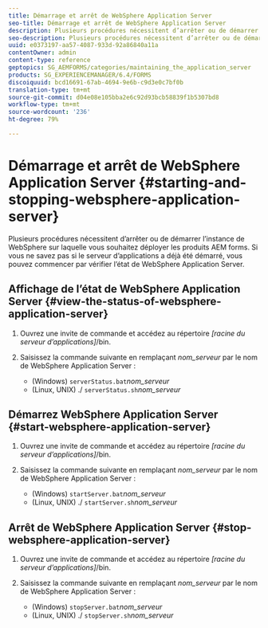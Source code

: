 ```yaml
---
title: Démarrage et arrêt de WebSphere Application Server
seo-title: Démarrage et arrêt de WebSphere Application Server
description: Plusieurs procédures nécessitent d’arrêter ou de démarrer l’instance de WebSphere sur laquelle vous souhaitez déployer les produits AEM forms. Ce document explique le démarrage et l’arrêt de WebSphere Application Server.
seo-description: Plusieurs procédures nécessitent d’arrêter ou de démarrer l’instance de WebSphere sur laquelle vous souhaitez déployer les produits AEM forms. Ce document explique le démarrage et l’arrêt de WebSphere Application Server.
uuid: e0373197-aa57-4087-933d-92a86840a11a
contentOwner: admin
content-type: reference
geptopics: SG_AEMFORMS/categories/maintaining_the_application_server
products: SG_EXPERIENCEMANAGER/6.4/FORMS
discoiquuid: bcd16691-67ab-4694-9e6b-c9d3e0c7bf0b
translation-type: tm+mt
source-git-commit: d04e08e105bba2e6c92d93bcb58839f1b5307bd8
workflow-type: tm+mt
source-wordcount: '236'
ht-degree: 79%

---
```



# Démarrage et arrêt de WebSphere Application Server {#starting-and-stopping-websphere-application-server}

Plusieurs procédures nécessitent d’arrêter ou de démarrer l’instance de WebSphere sur laquelle vous souhaitez déployer les produits AEM forms. Si vous ne savez pas si le serveur d’applications a déjà été démarré, vous pouvez commencer par vérifier l’état de WebSphere Application Server.

## Affichage de l’état de WebSphere Application Server  {#view-the-status-of-websphere-application-server}

1. Ouvrez une invite de commande et accédez au répertoire *[racine du serveur d’applications]*/bin.
1. Saisissez la commande suivante en remplaçant *nom_serveur* par le nom de WebSphere Application Server :

   * (Windows) `serverStatus.bat`*nom_serveur*
   * (Linux, UNIX) ./ `serverStatus.sh`*nom_serveur*

## Démarrez WebSphere Application Server {#start-websphere-application-server}

1. Ouvrez une invite de commande et accédez au répertoire *[racine du serveur d’applications]*/bin.
1. Saisissez la commande suivante en remplaçant *nom_serveur* par le nom de WebSphere Application Server :

   * (Windows) `startServer.bat`*nom_serveur*
   * (Linux, UNIX) ./ `startServer.sh`*nom_serveur*

## Arrêt de WebSphere Application Server {#stop-websphere-application-server}

1. Ouvrez une invite de commande et accédez au répertoire *[racine du serveur d’applications]*/bin.
1. Saisissez la commande suivante en remplaçant *nom_serveur* par le nom de WebSphere Application Server :

   * (Windows) `stopServer.bat`*nom_serveur*
   * (Linux, UNIX) ./ `stopServer.sh`*nom_serveur*

